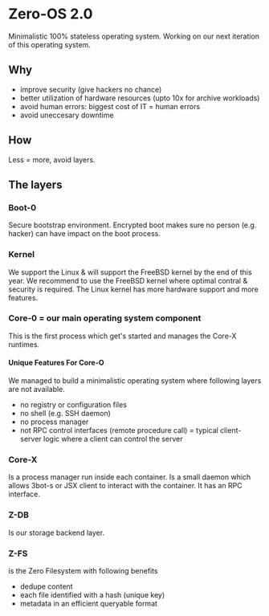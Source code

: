 
# Zero-OS 2.0

Minimalistic 100% stateless operating system.
Working on our next iteration of this operating system.

## Why

- improve security (give hackers no chance)
- better utilization of hardware resources (upto 10x for archive workloads)
- avoid human errors: biggest cost of IT = human errors
- avoid uneccesary downtime

## How

Less = more, avoid layers.

## The layers

### Boot-0

Secure bootstrap environment.
Encrypted boot makes sure no person (e.g. hacker) can have impact on the boot process.

### Kernel

We support the Linux & will support the FreeBSD kernel by the end of this year.
We recommend to use the FreeBSD kernel where optimal contral & security is required.
The Linux kernel has more hardware support and more features.

### Core-0 = our main operating system component

This is the first process which get's started and manages the Core-X runtimes.

#### Unique Features For Core-O

We managed to build a minimalistic operating system where following layers are not available.

- no registry or configuration files
- no shell (e.g. SSH daemon)
- no process manager
- not RPC control interfaces (remote procedure call) = typical client-server logic where a client can control the server

### Core-X

Is a process manager run inside each container.
Is a small daemon which allows 3bot-s or JSX client to interact with the container.
It has an RPC interface.

### Z-DB

Is our storage backend layer.

### Z-FS

is the Zero Filesystem with following benefits

- dedupe content
- each file identified with a hash (unique key)
- metadata in an efficient queryable format

